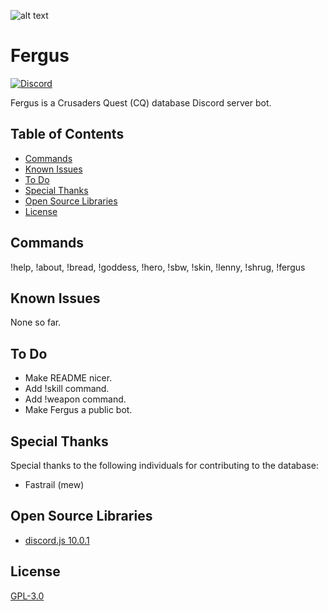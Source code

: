 ![alt text](https://raw.githubusercontent.com/Johj/fergus/master/fergus.png "Fergus Icon")
# Fergus
[![Discord](https://discordapp.com/api/guilds/258167954913361930/widget.png)](https://discord.gg/vHXXr9c)

Fergus is a Crusaders Quest (CQ) database Discord server bot.

## Table of Contents
 - [Commands](#commands)
 - [Known Issues](#known-issues)
 - [To Do](#to-do)
 - [Special Thanks](#special-thanks)
 - [Open Source Libraries](#open-source-libraries)
 - [License](#license)

## Commands
!help, !about, !bread, !goddess, !hero, !sbw, !skin, !lenny, !shrug, !fergus

## Known Issues
None so far.

## To Do
 - Make README nicer.
 - Add !skill command.
 - Add !weapon command.
 - Make Fergus a public bot.

## Special Thanks
Special thanks to the following individuals for contributing to the database:
 - Fastrail (mew)

## Open Source Libraries
 - [discord.js 10.0.1](https://github.com/hydrabolt/discord.js/)

## License
[GPL-3.0](https://raw.githubusercontent.com/Johj/fergus/master/LICENSE)
